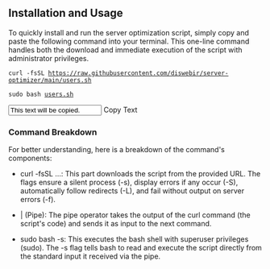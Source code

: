 Installation and Usage
----------------------

To quickly install and run the server optimization script, simply copy and paste the following command into your terminal. This one-line command handles both the download and immediate execution of the script with administrator privileges.

<code>curl -fsSL https://raw.githubusercontent.com/diswebir/server-optimizer/main/users.sh</code>

<code>sudo bash [users.sh](http://users.sh) </code>

  <input id="my-text-to-copy" value="This text will be copied.">
  <clipboard-copy for="my-text-to-copy">Copy Text</clipboard-copy>

### Command Breakdown

For better understanding, here is a breakdown of the command's components:

-   curl -fsSL ...: This part downloads the script from the provided URL. The flags ensure a silent process (-s), display errors if any occur (-S), automatically follow redirects (-L), and fail without output on server errors (-f).

-   | (Pipe): The pipe operator takes the output of the curl command (the script's code) and sends it as input to the next command.

-   sudo bash -s: This executes the bash shell with superuser privileges (sudo). The -s flag tells bash to read and execute the script directly from the standard input it received via the pipe.
